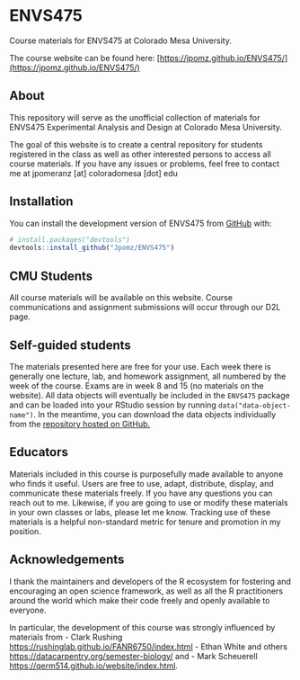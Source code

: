 
<!-- README.md is generated from README.Rmd. Please edit that file -->

# ENVS475

Course materials for ENVS475 at Colorado Mesa University. 

The course website can be found here: [https://jpomz.github.io/ENVS475/](https://jpomz.github.io/ENVS475/)

## About

This repository will serve as the unofficial collection of materials for
ENVS475 Experimental Analysis and Design at Colorado Mesa University.

The goal of this website is to create a central repository for students
registered in the class as well as other interested persons to access
all course materials. If you have any issues or problems, feel free to
contact me at jpomeranz \[at\] coloradomesa \[dot\] edu

## Installation

You can install the development version of ENVS475 from
[GitHub](https://github.com/) with:

``` r
# install.packages("devtools")
devtools::install_github("Jpomz/ENVS475")
```

## CMU Students

All course materials will be available on this website. Course
communications and assignment submissions will occur through our D2L
page.

## Self-guided students

The materials presented here are free for your use. Each week there is
generally one lecture, lab, and homework assignment, all numbered by the
week of the course. Exams are in week 8 and 15 (no materials on the
website). All data objects will eventually be included in the `ENVS475`
package and can be loaded into your RStudio session by running
`data("data-object-name")`. In the meantime, you can download the data
objects individually from the [repository hosted on
GitHub.](https://github.com/Jpomz/ENVS475/tree/master/data)

## Educators

Materials included in this course is purposefully made available to
anyone who finds it useful. Users are free to use, adapt, distribute,
display, and communicate these materials freely. If you have any
questions you can reach out to me. Likewise, if you are going to use or
modify these materials in your own classes or labs, please let me know.
Tracking use of these materials is a helpful non-standard metric for
tenure and promotion in my position.

## Acknowledgements

I thank the maintainers and developers of the R ecosystem for fostering
and encouraging an open science framework, as well as all the R
practitioners around the world which make their code freely and openly
available to everyone.

In particular, the development of this course was strongly influenced by
materials from - Clark Rushing
<https://rushinglab.github.io/FANR6750/index.html> - Ethan White and
others <https://datacarpentry.org/semester-biology/> and - Mark
Scheuerell <https://qerm514.github.io/website/index.html>.
